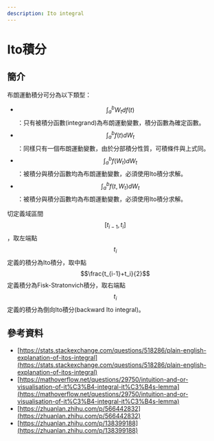 ```yaml
---
description: Ito integral
---
```


# Ito積分

## 簡介

布朗運動積分可分為以下類型：

* $$\int_a^b W_t df(t)$$：只有被積分函數(integrand)為布朗運動變數，積分函數為確定函數。
* $$\int_a^b f(t)d W_t$$：同樣只有一個布朗運動變數，由於分部積分性質，可積條件與上式同。
* $$\int_a^b f(W_t)dW_t$$：被積分與積分函數均為布朗運動變數，必須使用Ito積分求解。
* $$\int_a^b f(t,W_t)dW_t$$：被積分與積分函數均為布朗運動變數，必須使用Ito積分求解。

切定義域區間$$[t_{i-1}, t_i]$$，取左端點$$t_i$$定義的積分為Ito積分，取中點$$\frac{t_{i-1}+t_i}{2}$$定義積分為Fisk-Stratonvich積分，取右端點$$t_i$$定義的積分為倒向Ito積分(backward Ito integral)。

## 參考資料

* [https://stats.stackexchange.com/questions/518286/plain-english-explanation-of-itos-integral](https://stats.stackexchange.com/questions/518286/plain-english-explanation-of-itos-integral)
* [https://mathoverflow.net/questions/29750/intuition-and-or-visualisation-of-it%C3%B4-integral-it%C3%B4s-lemma](https://mathoverflow.net/questions/29750/intuition-and-or-visualisation-of-it%C3%B4-integral-it%C3%B4s-lemma)
* [https://zhuanlan.zhihu.com/p/566442832](https://zhuanlan.zhihu.com/p/566442832)
* [https://zhuanlan.zhihu.com/p/138399188](https://zhuanlan.zhihu.com/p/138399188)
